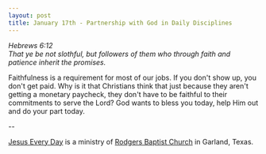 ```yaml
---
layout: post
title: January 17th - Partnership with God in Daily Disciplines
---
```


_Hebrews 6:12  
That ye be not slothful, but followers of them who through faith and
patience inherit the promises._

Faithfulness is a requirement for most of our jobs. If you don't
show up, you don't get paid. Why is it that Christians think that
just because they aren't getting a monetary paycheck, they don't have
to be faithful to their commitments to serve the Lord? God wants to
bless you today, help Him out and do your part today.

 --

<a href=http://jesuseveryday.net>Jesus Every Day</a> is a ministry of <a href=http://rodgersbaptist.net>Rodgers Baptist Church</a> in Garland, Texas.
